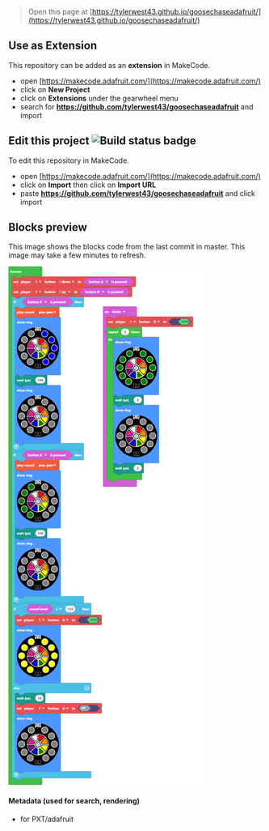 
> Open this page at [https://tylerwest43.github.io/goosechaseadafruit/](https://tylerwest43.github.io/goosechaseadafruit/)

## Use as Extension

This repository can be added as an **extension** in MakeCode.

* open [https://makecode.adafruit.com/](https://makecode.adafruit.com/)
* click on **New Project**
* click on **Extensions** under the gearwheel menu
* search for **https://github.com/tylerwest43/goosechaseadafruit** and import

## Edit this project ![Build status badge](https://github.com/tylerwest43/goosechaseadafruit/workflows/MakeCode/badge.svg)

To edit this repository in MakeCode.

* open [https://makecode.adafruit.com/](https://makecode.adafruit.com/)
* click on **Import** then click on **Import URL**
* paste **https://github.com/tylerwest43/goosechaseadafruit** and click import

## Blocks preview

This image shows the blocks code from the last commit in master.
This image may take a few minutes to refresh.

![A rendered view of the blocks](https://github.com/tylerwest43/goosechaseadafruit/raw/master/.github/makecode/blocks.png)

#### Metadata (used for search, rendering)

* for PXT/adafruit
<script src="https://makecode.com/gh-pages-embed.js"></script><script>makeCodeRender("{{ site.makecode.home_url }}", "{{ site.github.owner_name }}/{{ site.github.repository_name }}");</script>
